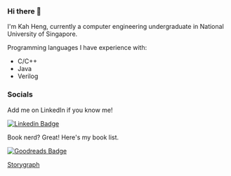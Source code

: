 ### Hi there 👋

I'm Kah Heng, currently a computer engineering undergraduate in National University of Singapore.

Programming languages I have experience with:
- C/C++
- Java
- Verilog

### Socials

Add me on LinkedIn if you know me!

[![Linkedin Badge](https://img.shields.io/badge/linkedin-%230077B5.svg?&style=for-the-badge&logo=linkedin&logoColor=white)](https://www.linkedin.com/in/kahheng-tan/)

Book nerd? Great! Here's my book list.

[![Goodreads Badge](https://img.shields.io/badge/Goodreads-372213?style=for-the-badge&logo=goodreads&logoColor=white)](https://www.goodreads.com/user/show/81172401-kah-heng)

[Storygraph](https://app.thestorygraph.com/profile/kahheng)

<!--
**kahhe/kahhe** is a ✨ _special_ ✨ repository because its `README.md` (this file) appears on your GitHub profile.

Here are some ideas to get you started:

- 🔭 I’m currently working on ...
- 🌱 I’m currently learning ...
- 👯 I’m looking to collaborate on ...
- 🤔 I’m looking for help with ...
- 💬 Ask me about ...
- 📫 How to reach me: ...
- 😄 Pronouns: ...
- ⚡ Fun fact: ...

https://github.com/alexandresanlim/Badges4-README.md-Profile
-->
